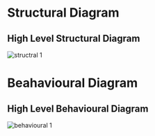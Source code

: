 # Structural Diagram
## **High Level Structural Diagram**
![structral 1](https://user-images.githubusercontent.com/94168929/142774410-5abe78a9-7b1c-47fd-bb43-be118e2a8e66.JPG)







# Beahavioural Diagram
## **High Level Behavioural Diagram**
![behavioural 1](https://user-images.githubusercontent.com/94168929/142774419-3302ea92-8329-495b-a095-a0e4ac78044b.JPG)
